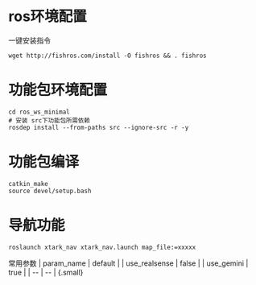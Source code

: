 # ros环境配置
一键安装指令
```
wget http://fishros.com/install -O fishros && . fishros
```
# 功能包环境配置

```
cd ros_ws_minimal
# 安装 src下功能包所需依赖
rosdep install --from-paths src --ignore-src -r -y
````

# 功能包编译
```
catkin_make
source devel/setup.bash
```

# 导航功能
```
roslaunch xtark_nav xtark_nav.launch map_file:=xxxxx
```

常用参数
| param_name | default |
| use_realsense | false |
| use_gemini | true |
| -- | -- |
{.small}

